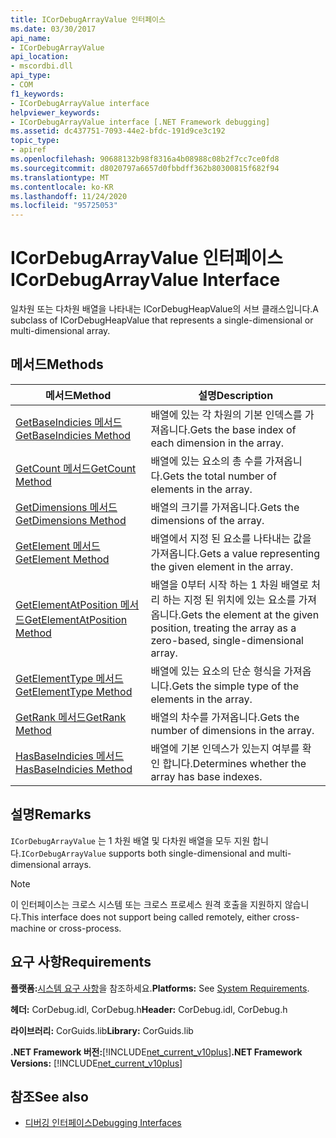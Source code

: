 ```yaml
---
title: ICorDebugArrayValue 인터페이스
ms.date: 03/30/2017
api_name:
- ICorDebugArrayValue
api_location:
- mscordbi.dll
api_type:
- COM
f1_keywords:
- ICorDebugArrayValue interface
helpviewer_keywords:
- ICorDebugArrayValue interface [.NET Framework debugging]
ms.assetid: dc437751-7093-44e2-bfdc-191d9ce3c192
topic_type:
- apiref
ms.openlocfilehash: 90688132b98f8316a4b08988c08b2f7cc7ce0fd8
ms.sourcegitcommit: d8020797a6657d0fbbdff362b80300815f682f94
ms.translationtype: MT
ms.contentlocale: ko-KR
ms.lasthandoff: 11/24/2020
ms.locfileid: "95725053"
---
```

# <a name="icordebugarrayvalue-interface"></a><span data-ttu-id="0a286-102">ICorDebugArrayValue 인터페이스</span><span class="sxs-lookup"><span data-stu-id="0a286-102">ICorDebugArrayValue Interface</span></span>

<span data-ttu-id="0a286-103">일차원 또는 다차원 배열을 나타내는 ICorDebugHeapValue의 서브 클래스입니다.</span><span class="sxs-lookup"><span data-stu-id="0a286-103">A subclass of ICorDebugHeapValue that represents a single-dimensional or multi-dimensional array.</span></span>  
  
## <a name="methods"></a><span data-ttu-id="0a286-104">메서드</span><span class="sxs-lookup"><span data-stu-id="0a286-104">Methods</span></span>  
  
|<span data-ttu-id="0a286-105">메서드</span><span class="sxs-lookup"><span data-stu-id="0a286-105">Method</span></span>|<span data-ttu-id="0a286-106">설명</span><span class="sxs-lookup"><span data-stu-id="0a286-106">Description</span></span>|  
|------------|-----------------|  
|[<span data-ttu-id="0a286-107">GetBaseIndicies 메서드</span><span class="sxs-lookup"><span data-stu-id="0a286-107">GetBaseIndicies Method</span></span>](icordebugarrayvalue-getbaseindicies-method.md)|<span data-ttu-id="0a286-108">배열에 있는 각 차원의 기본 인덱스를 가져옵니다.</span><span class="sxs-lookup"><span data-stu-id="0a286-108">Gets the base index of each dimension in the array.</span></span>|  
|[<span data-ttu-id="0a286-109">GetCount 메서드</span><span class="sxs-lookup"><span data-stu-id="0a286-109">GetCount Method</span></span>](icordebugarrayvalue-getcount-method.md)|<span data-ttu-id="0a286-110">배열에 있는 요소의 총 수를 가져옵니다.</span><span class="sxs-lookup"><span data-stu-id="0a286-110">Gets the total number of elements in the array.</span></span>|  
|[<span data-ttu-id="0a286-111">GetDimensions 메서드</span><span class="sxs-lookup"><span data-stu-id="0a286-111">GetDimensions Method</span></span>](icordebugarrayvalue-getdimensions-method.md)|<span data-ttu-id="0a286-112">배열의 크기를 가져옵니다.</span><span class="sxs-lookup"><span data-stu-id="0a286-112">Gets the dimensions of the array.</span></span>|  
|[<span data-ttu-id="0a286-113">GetElement 메서드</span><span class="sxs-lookup"><span data-stu-id="0a286-113">GetElement Method</span></span>](icordebugarrayvalue-getelement-method.md)|<span data-ttu-id="0a286-114">배열에서 지정 된 요소를 나타내는 값을 가져옵니다.</span><span class="sxs-lookup"><span data-stu-id="0a286-114">Gets a value representing the given element in the array.</span></span>|  
|[<span data-ttu-id="0a286-115">GetElementAtPosition 메서드</span><span class="sxs-lookup"><span data-stu-id="0a286-115">GetElementAtPosition Method</span></span>](icordebugarrayvalue-getelementatposition-method.md)|<span data-ttu-id="0a286-116">배열을 0부터 시작 하는 1 차원 배열로 처리 하는 지정 된 위치에 있는 요소를 가져옵니다.</span><span class="sxs-lookup"><span data-stu-id="0a286-116">Gets the element at the given position, treating the array as a zero-based, single-dimensional array.</span></span>|  
|[<span data-ttu-id="0a286-117">GetElementType 메서드</span><span class="sxs-lookup"><span data-stu-id="0a286-117">GetElementType Method</span></span>](icordebugarrayvalue-getelementtype-method.md)|<span data-ttu-id="0a286-118">배열에 있는 요소의 단순 형식을 가져옵니다.</span><span class="sxs-lookup"><span data-stu-id="0a286-118">Gets the simple type of the elements in the array.</span></span>|  
|[<span data-ttu-id="0a286-119">GetRank 메서드</span><span class="sxs-lookup"><span data-stu-id="0a286-119">GetRank Method</span></span>](icordebugarrayvalue-getrank-method.md)|<span data-ttu-id="0a286-120">배열의 차수를 가져옵니다.</span><span class="sxs-lookup"><span data-stu-id="0a286-120">Gets the number of dimensions in the array.</span></span>|  
|[<span data-ttu-id="0a286-121">HasBaseIndicies 메서드</span><span class="sxs-lookup"><span data-stu-id="0a286-121">HasBaseIndicies Method</span></span>](icordebugarrayvalue-hasbaseindicies-method.md)|<span data-ttu-id="0a286-122">배열에 기본 인덱스가 있는지 여부를 확인 합니다.</span><span class="sxs-lookup"><span data-stu-id="0a286-122">Determines whether the array has base indexes.</span></span>|  
  
## <a name="remarks"></a><span data-ttu-id="0a286-123">설명</span><span class="sxs-lookup"><span data-stu-id="0a286-123">Remarks</span></span>  

 <span data-ttu-id="0a286-124">`ICorDebugArrayValue` 는 1 차원 배열 및 다차원 배열을 모두 지원 합니다.</span><span class="sxs-lookup"><span data-stu-id="0a286-124">`ICorDebugArrayValue` supports both single-dimensional and multi-dimensional arrays.</span></span>  
  
> [!NOTE]
> <span data-ttu-id="0a286-125">이 인터페이스는 크로스 시스템 또는 크로스 프로세스 원격 호출을 지원하지 않습니다.</span><span class="sxs-lookup"><span data-stu-id="0a286-125">This interface does not support being called remotely, either cross-machine or cross-process.</span></span>  
  
## <a name="requirements"></a><span data-ttu-id="0a286-126">요구 사항</span><span class="sxs-lookup"><span data-stu-id="0a286-126">Requirements</span></span>  

 <span data-ttu-id="0a286-127">**플랫폼:**[시스템 요구 사항](../../get-started/system-requirements.md)을 참조하세요.</span><span class="sxs-lookup"><span data-stu-id="0a286-127">**Platforms:** See [System Requirements](../../get-started/system-requirements.md).</span></span>  
  
 <span data-ttu-id="0a286-128">**헤더:** CorDebug.idl, CorDebug.h</span><span class="sxs-lookup"><span data-stu-id="0a286-128">**Header:** CorDebug.idl, CorDebug.h</span></span>  
  
 <span data-ttu-id="0a286-129">**라이브러리:** CorGuids.lib</span><span class="sxs-lookup"><span data-stu-id="0a286-129">**Library:** CorGuids.lib</span></span>  
  
 <span data-ttu-id="0a286-130">**.NET Framework 버전:**[!INCLUDE[net_current_v10plus](../../../../includes/net-current-v10plus-md.md)]</span><span class="sxs-lookup"><span data-stu-id="0a286-130">**.NET Framework Versions:** [!INCLUDE[net_current_v10plus](../../../../includes/net-current-v10plus-md.md)]</span></span>  
  
## <a name="see-also"></a><span data-ttu-id="0a286-131">참조</span><span class="sxs-lookup"><span data-stu-id="0a286-131">See also</span></span>

- [<span data-ttu-id="0a286-132">디버깅 인터페이스</span><span class="sxs-lookup"><span data-stu-id="0a286-132">Debugging Interfaces</span></span>](debugging-interfaces.md)
